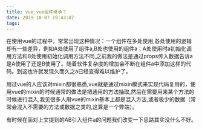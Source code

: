 ```yaml
---
title: vue_vue组件继承？
date: 2019-10-07 19:43:07
tags:
---
```


在使用vue的过程中，常常出现这种情况：一个组件在多处使用,各处使用的逻辑却有一些差异，例如A处使用了组件a,B处也使用的组件a；A处使用时a初始化调用方法和B处使用初始化调用方法不同,之前我的做法是通过props传入数据告诉a 是A使用了还是B使用了。随着软件复杂度的增加会不断在组件a中添加这样的代码。到这也许就发现久而久之a已经变得难以维护了。

用过vue的人应该对mixin都很熟悉,vue就是通过mixin模式来实现代码复用的，使用vue的mixin的时候通常的做法是把通用的方法抽取,然后在需要用来某个方法的时候进行混入,我见很多人用vue的mixin基本上都是混入方法,或者极少的数据（常常会混入不需要的方法或数据之类的,这算是一个弊端）。

有时候在面对上文提到的AB引入组件a的问题我们改变一下思路其实没什么不好。


